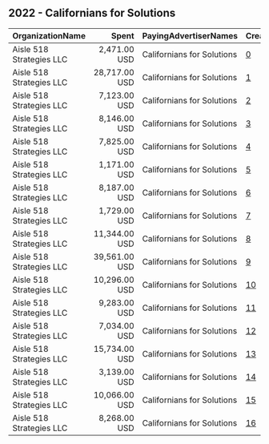 ## 2022 - Californians for Solutions 
|OrganizationName|Spent|PayingAdvertiserNames|CreativeUrls|Impressions|Genders|AgeBrackets|CountryCodes|BillingAddresses|CandidateBallotInformation|
|:---|---:|:---|:---|---:|:---|:---|:---|:---|:---|
|Aisle 518 Strategies LLC|2,471.00 USD|Californians for Solutions|[0](https://www.snap.com/political-ads/asset/ec3ec3d69d2782ec8935ae62e731f3658fbe9c9e27b1b6dd76054fa53c8210ee?mediaType=mp4)|256,459|MALE|18-44|united states|"1133 15th St NW,Washington,20005,US"|Yes on 27 Californians for Solutions to Homeless|
|Aisle 518 Strategies LLC|28,717.00 USD|Californians for Solutions|[1](https://www.snap.com/political-ads/asset/ccbc46d93d060a91ff8e14b0f1b76c7e408435d0bf0fa586c3a21bf550385233?mediaType=mp4)|1,511,578||18-44|united states|"1133 15th St NW,Washington,20005,US"|Yes on 27 Californians for Solutions to Homeless|
|Aisle 518 Strategies LLC|7,123.00 USD|Californians for Solutions|[2](https://www.snap.com/political-ads/asset/4b893f19573f75e47b98551ae50861c6e95d5b648b20877dd532f4a94105f0c4?mediaType=mp4)|337,158||18-44|united states|"1133 15th St NW,Washington,20005,US"|Yes on 27 Californians for Solutions to Homeless|
|Aisle 518 Strategies LLC|8,146.00 USD|Californians for Solutions|[3](https://www.snap.com/political-ads/asset/3c008445acde6d6ec6fc992d2593b5551a5b3c29e3a65a96bfb10b37b245cb06?mediaType=mp4)|693,846||18-44|united states|"1133 15th St NW,Washington,20005,US"|Yes on 27 Californians for Solutions to Homeless|
|Aisle 518 Strategies LLC|7,825.00 USD|Californians for Solutions|[4](https://www.snap.com/political-ads/asset/f9a4443105517c4a757d063e23c91e9c72115ca9868be3c1eaf68f73b4384790?mediaType=mp4)|824,779|FEMALE|18-44|united states|"1133 15th St NW,Washington,20005,US"|Yes on 27 Californians for Solutions to Homeless|
|Aisle 518 Strategies LLC|1,171.00 USD|Californians for Solutions|[5](https://www.snap.com/political-ads/asset/1d77cf32cf473daf7db887dea451828fadb62df52d265e011e883c616092c9d1?mediaType=mp4)|74,387||18-44|united states|"1133 15th St NW,Washington,20005,US"|Yes on 27 Californians for Solutions to Homeless|
|Aisle 518 Strategies LLC|8,187.00 USD|Californians for Solutions|[6](https://www.snap.com/political-ads/asset/032b723ed0ce6d04d332270db7fb7d990bd52122eabacf72010337a635b00276?mediaType=mp4)|812,038|FEMALE|18-44|united states|"1133 15th St NW,Washington,20005,US"|Yes on 27 Californians for Solutions to Homeless|
|Aisle 518 Strategies LLC|1,729.00 USD|Californians for Solutions|[7](https://www.snap.com/political-ads/asset/f9b807da29faf875dd7dc0caa62e8a67d44145abdaa6ad6f679d9ab723992af7?mediaType=mp4)|176,284||18+|united states|"1133 15th St NW,Washington,20005,US"|Californians for Solutions to Homelessness|
|Aisle 518 Strategies LLC|11,344.00 USD|Californians for Solutions|[8](https://www.snap.com/political-ads/asset/7d8511306994586618d9344084849452a7dccc0dfd439ad69b3a01aa8bca2a0f?mediaType=png)|1,028,545|FEMALE|18-44|united states|"1133 15th St NW,Washington,20005,US"|Yes on 27 Californians for Solutions to Homeless|
|Aisle 518 Strategies LLC|39,561.00 USD|Californians for Solutions|[9](https://www.snap.com/political-ads/asset/ccbc46d93d060a91ff8e14b0f1b76c7e408435d0bf0fa586c3a21bf550385233?mediaType=mp4)|1,977,393||18-44|united states|"1133 15th St NW,Washington,20005,US"|Yes on 27 Californians for Solutions to Homeless|
|Aisle 518 Strategies LLC|10,296.00 USD|Californians for Solutions|[10](https://www.snap.com/political-ads/asset/5eca4ff37e9d32cc3072598082ddbf00996aa109ed6d72244f032f2c9bc43ed3?mediaType=mp4)|1,024,534|FEMALE|18-44|united states|"1133 15th St NW,Washington,20005,US"|Yes on 27 Californians for Solutions to Homeless|
|Aisle 518 Strategies LLC|9,283.00 USD|Californians for Solutions|[11](https://www.snap.com/political-ads/asset/7d8511306994586618d9344084849452a7dccc0dfd439ad69b3a01aa8bca2a0f?mediaType=png)|893,345|MALE|18-44|united states|"1133 15th St NW,Washington,20005,US"|Yes on 27 Californians for Solutions to Homeless|
|Aisle 518 Strategies LLC|7,034.00 USD|Californians for Solutions|[12](https://www.snap.com/political-ads/asset/f9a4443105517c4a757d063e23c91e9c72115ca9868be3c1eaf68f73b4384790?mediaType=mp4)|734,945|MALE|18-44|united states|"1133 15th St NW,Washington,20005,US"|Yes on 27 Californians for Solutions to Homeless|
|Aisle 518 Strategies LLC|15,734.00 USD|Californians for Solutions|[13](https://www.snap.com/political-ads/asset/3c008445acde6d6ec6fc992d2593b5551a5b3c29e3a65a96bfb10b37b245cb06?mediaType=mp4)|991,320||18-44|united states|"1133 15th St NW,Washington,20005,US"|Yes on 27 Californians for Solutions to Homeless|
|Aisle 518 Strategies LLC|3,139.00 USD|Californians for Solutions|[14](https://www.snap.com/political-ads/asset/ec3ec3d69d2782ec8935ae62e731f3658fbe9c9e27b1b6dd76054fa53c8210ee?mediaType=mp4)|342,987|FEMALE|18-44|united states|"1133 15th St NW,Washington,20005,US"|Yes on 27 Californians for Solutions to Homeless|
|Aisle 518 Strategies LLC|10,066.00 USD|Californians for Solutions|[15](https://www.snap.com/political-ads/asset/5eca4ff37e9d32cc3072598082ddbf00996aa109ed6d72244f032f2c9bc43ed3?mediaType=mp4)|963,249|MALE|18-44|united states|"1133 15th St NW,Washington,20005,US"|Yes on 27 Californians for Solutions to Homeless|
|Aisle 518 Strategies LLC|8,268.00 USD|Californians for Solutions|[16](https://www.snap.com/political-ads/asset/032b723ed0ce6d04d332270db7fb7d990bd52122eabacf72010337a635b00276?mediaType=mp4)|797,344|MALE|18-44|united states|"1133 15th St NW,Washington,20005,US"|Yes on 27 Californians for Solutions to Homeless|
